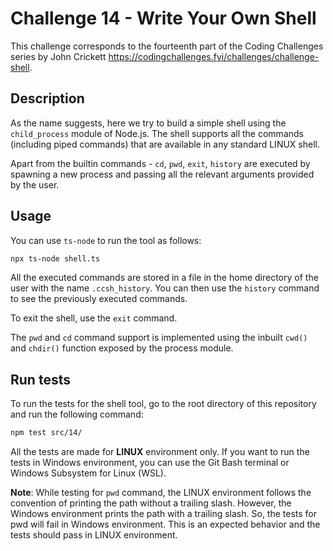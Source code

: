 # Challenge 14 - Write Your Own Shell

This challenge corresponds to the fourteenth part of the Coding Challenges series by John Crickett https://codingchallenges.fyi/challenges/challenge-shell.

## Description

As the name suggests, here we try to build a simple shell using the `child_process` module of Node.js.
The shell supports all the commands (including piped commands) that are available in any standard LINUX shell.

Apart from the builtin commands - `cd`, `pwd`, `exit`, `history` are executed by spawning a new process and passing all the relevant arguments provided by the user.

## Usage

You can use `ts-node` to run the tool as follows:

```bash
npx ts-node shell.ts
```

All the executed commands are stored in a file in the home directory of the user with the name `.ccsh_history`. You can then use the `history` command to see the previously executed commands.

To exit the shell, use the `exit` command.

The `pwd` and `cd` command support is implemented using the inbuilt `cwd()` and `chdir()` function exposed by the process module.

## Run tests

To run the tests for the shell tool, go to the root directory of this repository and run the following command:

```bash
npm test src/14/
```

All the tests are made for **LINUX** environment only. If you want to run the tests in Windows environment, you can use the Git Bash terminal or Windows Subsystem for Linux (WSL).

**Note**: While testing for `pwd` command, the LINUX environment follows the convention of printing the path without a trailing slash. However, the Windows environment prints the path with a trailing slash. So, the tests for pwd will fail in Windows environment. This is an expected behavior and the tests should pass in LINUX environment.
